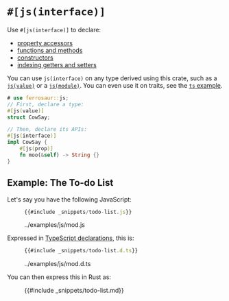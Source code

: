 # `#[js(interface)]`

Use `#[js(interface)]` to declare:

- [property accessors](interface/prop.md)
- [functions and methods](interface/func.md)
- [constructors](interface/new.md)
- [indexing getters and setters](interface/get-set.md)

You can use `js(interface)` on any type derived using this crate, such as a
[`js(value)`](value.md) or a [`js(module)`](module.md). You can even use it on traits,
see the [`ts` example](../examples/ts.md#declaring-interfaces-for-libts).

```rust
# use ferrosaur::js;
// First, declare a type:
#[js(value)]
struct CowSay;

// Then, declare its APIs:
#[js(interface)]
impl CowSay {
    #[js(prop)]
    fn moo(&self) -> String {}
}
```

## Example: The To-do List

Let's say you have the following JavaScript:

<figure>

```js
{{#include _snippets/todo-list.js}}
```

  <figcaption>../examples/js/mod.js</figcaption>
</figure>

Expressed in [TypeScript declarations][declarations], this is:

<figure>

```ts
{{#include _snippets/todo-list.d.ts}}
```

  <figcaption>../examples/js/mod.d.ts</figcaption>
</figure>

You can then express this in Rust as:

<figure>

{{#include _snippets/todo-list.md}}

</figure>

<!-- prettier-ignore-start -->

[declarations]: https://www.typescriptlang.org/docs/handbook/declaration-files/introduction.html

<!-- prettier-ignore-end -->
